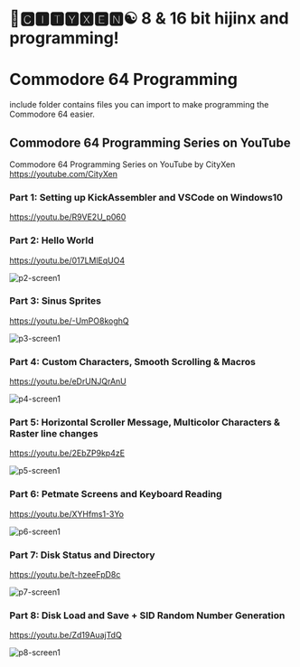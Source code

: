 # 🌆🅲🅸🆃🆈🆇🅴🅽☯️ 8 & 16 bit hijinx and programming!

# Commodore 64 Programming

include folder contains files you can import to make programming the Commodore 64 easier.


## Commodore 64 Programming Series on YouTube

Commodore 64 Programming Series on YouTube by CityXen https://youtube.com/CityXen

### Part 1: Setting up KickAssembler and VSCode on Windows10
https://youtu.be/R9VE2U_p060

### Part 2: Hello World
https://youtu.be/017LMlEqUO4

![p2-screen1](https://raw.githubusercontent.com/cityxen/Commodore64_Programming/master/Part2%20-%20Hello%20World/images/screen1.jpg)

### Part 3: Sinus Sprites
https://youtu.be/-UmPO8koghQ

![p3-screen1](https://raw.githubusercontent.com/cityxen/Commodore64_Programming/master/Part3%20-%20Sinus%20Sprites/images/screen1.jpg)

### Part 4: Custom Characters, Smooth Scrolling & Macros
https://youtu.be/eDrUNJQrAnU

![p4-screen1](https://raw.githubusercontent.com/cityxen/Commodore64_Programming/master/Part4%20-%20Custom%20Chars,%20Smooth%20Scrolling/images/screen1.jpg)

### Part 5: Horizontal Scroller Message, Multicolor Characters & Raster line changes
https://youtu.be/2EbZP9kp4zE

![p5-screen1](https://raw.githubusercontent.com/cityxen/Commodore64_Programming/master/Part5%20-%20Scroller%20Message/images/screen1.jpg)

### Part 6: Petmate Screens and Keyboard Reading
https://youtu.be/XYHfms1-3Yo


![p6-screen1](https://raw.githubusercontent.com/cityxen/Commodore64_Programming/master/Part6%20-%20Petmate%20Screens%20and%20Keyboard/images/screen1.jpg)

### Part 7: Disk Status and Directory
https://youtu.be/t-hzeeFpD8c

![p7-screen1](https://raw.githubusercontent.com/cityxen/Commodore64_Programming/master/Part7%20-%20Disk%20Status%20and%20Directory/images/screen1.jpg)

### Part 8: Disk Load and Save + SID Random Number Generation
https://youtu.be/Zd19AuajTdQ

![p8-screen1](https://github.com/cityxen/Commodore64_Programming/blob/master/Part8%20-%20Disk%20Load%20and%20Save/images/ss1-2.jpg)
